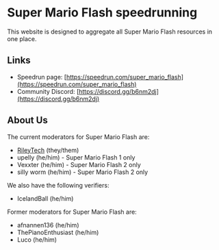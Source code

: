 # Super Mario Flash speedrunning

This website is designed to aggregate all Super Mario Flash resources in one place.

## Links
- Speedrun page: [https://speedrun.com/super_mario_flash](https://speedrun.com/super_mario_flash)
- Community Discord: [https://discord.gg/b6nm2dj](https://discord.gg/b6nm2dj)

## About Us

The current moderators for Super Mario Flash are:

- [RileyTech](https://rayyaw.github.io) (they/them)
- upelly (he/him) - Super Mario Flash 1 only
- Vexxter (he/him) - Super Mario Flash 2 only
- silly worm (he/him) - Super Mario Flash 2 only

We also have the following verifiers:

- IcelandBall (he/him)

Former moderators for Super Mario Flash are:

- afnannen136 (he/him)
- ThePianoEnthusiast (he/him)
- Luco (he/him)

